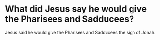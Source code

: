 # What did Jesus say he would give the Pharisees and Sadducees?

Jesus said he would give the Pharisees and Sadducees the sign of Jonah.
